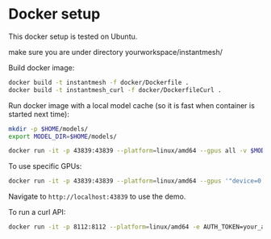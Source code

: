 # Docker setup

This docker setup is tested on Ubuntu.

make sure you are under directory yourworkspace/instantmesh/

Build docker image:

```bash
docker build -t instantmesh -f docker/Dockerfile .
docker build -t instantmesh_curl -f docker/DockerfileCurl .
```

Run docker image with a local model cache (so it is fast when container is started next time):

```bash
mkdir -p $HOME/models/
export MODEL_DIR=$HOME/models/

docker run -it -p 43839:43839 --platform=linux/amd64 --gpus all -v $MODEL_DIR:/workspace/instantmesh/models instantmesh
```

To use specific GPUs:

```bash
docker run -it -p 43839:43839 --platform=linux/amd64 --gpus '"device=0,1"' -v $MODEL_DIR:/workspace/instantmesh/models instantmesh
```

Navigate to `http://localhost:43839` to use the demo.

To run a curl API:

```bash
docker run -it -p 8112:8112 --platform=linux/amd64 -e AUTH_TOKEN=your_auth_token -e PORT=8112 -e GRADIO_URL=http://localhost:43839 instantmesh_curl
```
